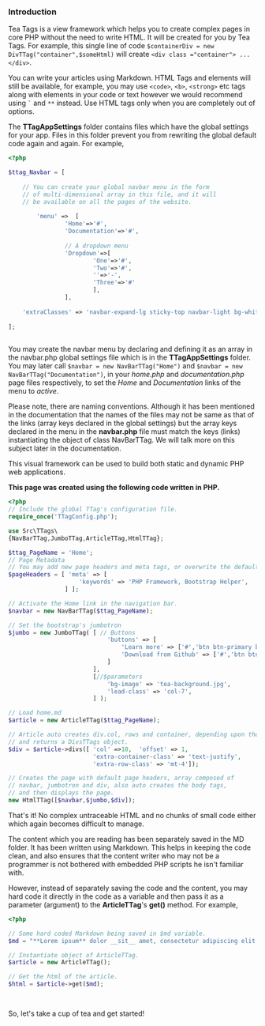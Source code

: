 ### Introduction
 
Tea Tags is a view framework which helps you to create complex pages in core PHP without the need to write HTML. It will be created for you by Tea Tags. For example, this single line of code `$containerDiv = new DivTTag("container",$someHtml)` will create `<div class ="container"> ... </div>`.
 
You can write your articles using Markdown. HTML Tags and elements will still be available, for example, you may use `<code>`, `<b>`, `<strong>` etc tags along with elements in your code or text however we would recommend using <code>\`</code> and <code>\**</code> instead. Use HTML tags only when you are completely out of options.
 
The **TTagAppSettings** folder contains files which have the global settings for your app. Files in this folder prevent you from rewriting the global default code again and again. For example, 
 
```php
<?php  

$ttag_Navbar = [
 
	// You can create your global navbar menu in the form 
	// of multi-dimensional array in this file, and it will 
   	// be available on all the pages of the website.
 
		'menu' =>  [
				'Home'=>'#',
				'Documentation'=>'#',
 				
 				// A dropdown menu
				'Dropdown'=>[
						'One'=>'#',
						'Two'=>'#',
						''=>'-',
						'Three'=>'#'
						],
				],			
 
	'extraClasses' => 'navbar-expand-lg sticky-top navbar-light bg-white',
 
];
 
```
You may create the navbar menu by declaring and defining it as an array in the navbar.php global settings file which is in the **TTagAppSettings** folder. You may later call `$navbar = new NavBarTTag("Home")` and `$navbar = new NavBarTTag("Documentation")`, in your *home.php* and *documentation.php* page files respectively, to set the *Home* and *Documentation* links of the menu to *active*.
 
Please note, there are naming conventions. Although it has been mentioned in the documentation that the names of the files may not be same as that of the links (array keys declared in the global settings) but the array keys declared in the menu in the **navbar.php** file must match the keys (links) instantiating the object of class NavBarTTag. We will talk more on this subject later in the documentation.
 
This visual framework can be used to build both static and dynamic PHP web applications.
 
**This page was created using the following code written in PHP.**
 
```php
<?php
// Include the global TTag's configuration file.
require_once('TTagConfig.php');

use Src\TTags\
{NavBarTTag,JumboTTag,ArticleTTag,HtmlTTag};

$ttag_PageName = 'Home';
// Page Metadata
// You may add new page headers and meta tags, or overwrite the defaults here.
$pageHeaders = [ 'meta' => [
					'keywords' => 'PHP Framework, Bootstrap Helper',
				] ];

// Activate the Home link in the navigation bar.
$navbar = new NavBarTTag($ttag_PageName);

// Set the bootstrap's jumbotron
$jumbo = new JumboTTag( [ // Buttons 
							'buttons' => [
								'Learn more' => ['#','btn btn-primary btn-lg m-4'],
								'Download from Github' => ['#','btn btn-success btn-lg'],
							]
						],
						[//$parameters
							'bg-image' => 'tea-background.jpg',
							'lead-class' => 'col-7',
						] );

// Load home.md 
$article = new ArticleTTag($ttag_PageName);

// Article auto creates div.col, rows and container, depending upon the type of data.
// and returns a DivsTTags object.
$div = $article->divs([ 'col' =>10,  'offset' => 1,
						'extra-container-class' => 'text-justify', 
						'extra-row-class' => 'mt-4']);

// Creates the page with default page headers, array composed of
// navbar, jumbotron and div, also auto creates the body tags, 
// and then displays the page.
new HtmlTTag([$navbar,$jumbo,$div]);


```
 
That's it! No complex untraceable HTML and no chunks of small code either which again becomes difficult to manage.
 
The content which you are reading has been separately saved in the MD folder. It has been written using Markdown. This helps in keeping the code clean, and also ensures that the content writer who may not be a programmer is not bothered with embedded PHP scripts he isn't familiar with.
 
However, instead of separately saving the code and the content, you may hard code it directly in the code as a variable and then pass it as a parameter (argument) to the **ArticleTTag**'s **get()** method. For example,
 
```php
<?php

// Some hard coded Markdown being saved in $md variable.
$md = "**Lorem ipsum** dolor __sit__ amet, consectetur adipiscing elit.";

// Instantiate object of ArticleTTag.
$article = new ArticleTTag();

// Get the html of the article.
$html = $article->get($md);

 
```

So, let's take a cup of tea and get started! 

<!-- Get on with the full [documentation](#)  and [download](#) the framework. -->
 

